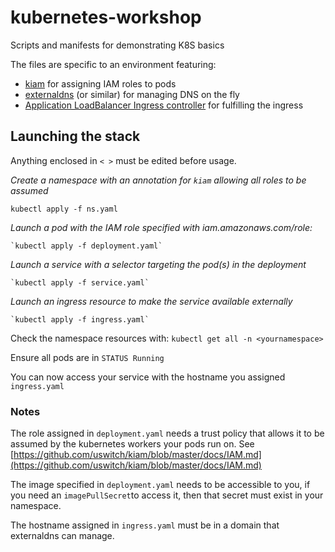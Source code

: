 # kubernetes-workshop
Scripts and manifests for demonstrating K8S basics

The files are specific to an environment featuring:

- [kiam](https://github.com/uswitch/kiam) for assigning IAM roles to pods
- [externaldns](https://github.com/kubernetes-incubator/external-dns) (or similar) for managing DNS on the fly
- [Application LoadBalancer Ingress controller](https://github.com/kubernetes-sigs/aws-alb-ingress-controller) for fulfilling the ingress


## Launching the stack


Anything enclosed in `< >` must be edited before usage.

*Create a namespace with an annotation for `kiam` allowing all roles to be assumed* 

`kubectl apply -f ns.yaml`

*Launch a pod with the IAM role specified with iam.amazonaws.com/role: <arn>*

	`kubectl apply -f deployment.yaml`

*Launch a service with a selector targeting the pod(s) in the deployment*

	`kubectl apply -f service.yaml`
	
*Launch an ingress resource to make the service available externally*

	`kubectl apply -f ingress.yaml`
	

Check the namespace resources with: `kubectl get all -n <yournamespace>`

Ensure all pods are in `STATUS Running`


You can now access your service with the hostname you assigned `ingress.yaml`


### Notes

The role assigned in `deployment.yaml` needs a trust policy that allows it to be assumed by the kubernetes workers your pods run on. See [https://github.com/uswitch/kiam/blob/master/docs/IAM.md](https://github.com/uswitch/kiam/blob/master/docs/IAM.md)

The image specified in `deployment.yaml` needs to be accessible to you, if you need an `imagePullSecret`to access it, then that secret must exist in your namespace.

The hostname assigned in `ingress.yaml` must be in a domain that externaldns can manage.
